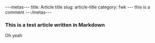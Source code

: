 ---metas---
title: Article title
slug: article-title
category: fwk
--- this is a comment
---/metas---

### This is a test article written in Markdown

Oh yeah